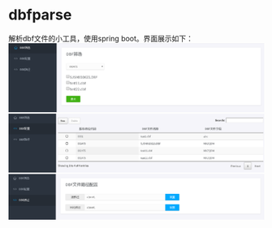 # dbfparse
解析dbf文件的小工具，使用spring boot。界面展示如下：
![img1](https://github.com/qiank0365/dbfparse/blob/master/src/main/resources/templates/dbf1.PNG)
![img2](https://github.com/qiank0365/dbfparse/blob/master/src/main/resources/templates/dbf2.PNG)
![img3](https://github.com/qiank0365/dbfparse/blob/master/src/main/resources/templates/dbf3.PNG)
